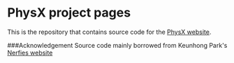 # PhysX project pages

This is the repository that contains source code for the [PhysX website](https://physx-3d.github.io).


###Acknowledgement
Source code mainly borrowed from Keunhong Park's [Nerfies website](https://nerfies.github.io/)